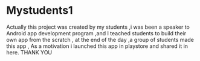 # Mystudents1
Actually this project was created by my students ,i was been a speaker to Android app development program ,and
I teached students to build their own app from the scratch , at the end of the day ,a group of students made this app
, As a motivation i launched this app in playstore and shared it in here. THANK YOU
